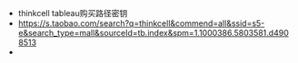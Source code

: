- thinkcell tableau购买路径密钥
- https://s.taobao.com/search?q=thinkcell&commend=all&ssid=s5-e&search_type=mall&sourceId=tb.index&spm=1.1000386.5803581.d4908513
-